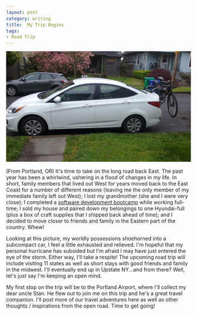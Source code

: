 ```yaml
---
layout: post
category: writing
title:  My Trip Begins
tags:
- Road Trip
---
```


<img src="assets/images/carpacked.jpg" class="img-responsive" alt="All my stuff in one car">

<p>
(From Portland, OR) It's time to take on the long road back East.  The past year has been a whirlwind, ushering in a flood of changes in my life.  In short, family members that lived out West for years moved back to the East Coast for a number of different reasons (leaving me the only member of my immediate family left out West); I lost my grandmother (she and I were very close); I completed a <a href="https://www.learncodinganywhere.com/">software development bootcamp</a> while working full-time; I sold my house and paired down my belongings to one Hyundai-full (plus a box of craft supplies that I shipped back ahead of time); and I decided to move closer to friends and family in the Eastern part of the country.  Whew!  
</p>
<p>
Looking at this picture, my worldly possessions shoehorned into a subcompact car, I feel a little exhausted and relieved.  I'm hopeful that my personal hurricane has subsided but I'm afraid I may have just entered the eye of the storm.  Either way, I'll take a respite!  The upcoming road trip will include visiting 11 states as well as short stays with good friends and family in the midwest.  I'll eventually end up in Upstate NY...and from there?  Well, let's just say I'm keeping an open mind.
</p>
<p>
My first stop on the trip will be to the Portland Airport, where I'll collect my dear uncle Stan.  He flew out to join me on this trip and he's a great travel companion.  I'll post more of our travel adventures here as well as other thoughts / inspirations from the open road.  Time to get going!
</p>
